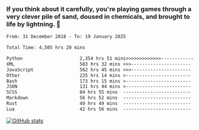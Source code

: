 ### If you think about it carefully, you're playing games through a very clever pile of sand, doused in chemicals, and brought to life by lightning.  👋


<!--START_SECTION:waka-->

```txt
From: 31 December 2018 - To: 19 January 2025

Total Time: 4,505 hrs 20 mins

Python                     2,354 hrs 51 mins>>>>>>>>>>>>>------------   52.27 %
XML                        583 hrs 32 mins >>>----------------------   12.95 %
JavaScript                 562 hrs 45 mins >>>----------------------   12.49 %
Other                      225 hrs 14 mins >------------------------   05.00 %
Bash                       173 hrs 15 mins >------------------------   03.85 %
JSON                       131 hrs 44 mins >------------------------   02.92 %
SCSS                       84 hrs 55 mins  -------------------------   01.89 %
Markdown                   56 hrs 52 mins  -------------------------   01.26 %
Rust                       49 hrs 49 mins  -------------------------   01.11 %
Lua                        42 hrs 56 mins  -------------------------   00.95 %
```

<!--END_SECTION:waka-->

[![GitHub stats](https://github-readme-stats.vercel.app/api?username=XenophonLXH&show_icons=true&theme=dark)](https://github.com/anuraghazra/github-readme-stats)
